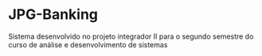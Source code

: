 # JPG-Banking
Sistema desenvolvido no projeto integrador II para o segundo semestre do curso de análise e desenvolvimento de sistemas
